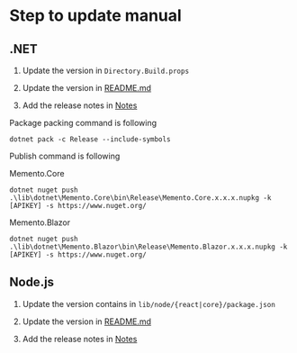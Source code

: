 # Step to update manual

## .NET

1. Update the version in ```Directory.Build.props```

2. Update the version in [README.md](./README.md)

3. Add the release notes in [Notes](./release-notes.dotnet.md)

Package packing command is following

```
dotnet pack -c Release --include-symbols
```

Publish command is following

Memento.Core
```
dotnet nuget push .\lib\dotnet\Memento.Core\bin\Release\Memento.Core.x.x.x.nupkg -k [APIKEY] -s https://www.nuget.org/
```

Memento.Blazor
```
dotnet nuget push .\lib\dotnet\Memento.Blazor\bin\Release\Memento.Blazor.x.x.x.nupkg -k [APIKEY] -s https://www.nuget.org/
```

##  Node.js

1. Update the version contains in ```lib/node/{react|core}/package.json```

2. Update the version in [README.md](./README.md)

3. Add the release notes in [Notes](./release-notes.node.md)
